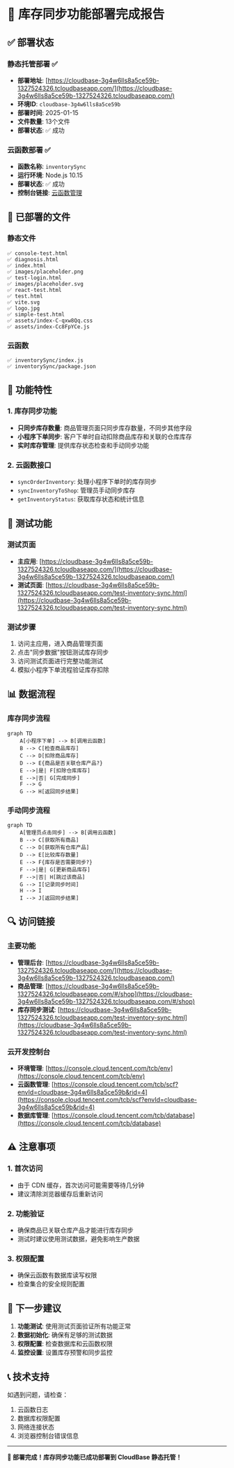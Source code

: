 # 🚀 库存同步功能部署完成报告

## ✅ 部署状态

### 静态托管部署 ✅
- **部署地址**: [https://cloudbase-3g4w6lls8a5ce59b-1327524326.tcloudbaseapp.com/](https://cloudbase-3g4w6lls8a5ce59b-1327524326.tcloudbaseapp.com/)
- **环境ID**: `cloudbase-3g4w6lls8a5ce59b`
- **部署时间**: 2025-01-15
- **文件数量**: 13个文件
- **部署状态**: ✅ 成功

### 云函数部署 ✅
- **函数名称**: `inventorySync`
- **运行环境**: Node.js 10.15
- **部署状态**: ✅ 成功
- **控制台链接**: [云函数管理](https://console.cloud.tencent.com/tcb/scf?envId=cloudbase-3g4w6lls8a5ce59b&rid=4)

## 📁 已部署的文件

### 静态文件
```
✅ console-test.html
✅ diagnosis.html
✅ index.html
✅ images/placeholder.png
✅ test-login.html
✅ images/placeholder.svg
✅ react-test.html
✅ test.html
✅ vite.svg
✅ logo.jpg
✅ simple-test.html
✅ assets/index-C-qxw8Qq.css
✅ assets/index-Cc8FpYCe.js
```

### 云函数
```
✅ inventorySync/index.js
✅ inventorySync/package.json
```

## 🔧 功能特性

### 1. 库存同步功能
- **只同步库存数量**: 商品管理页面只同步库存数量，不同步其他字段
- **小程序下单同步**: 客户下单时自动扣除商品库存和关联的仓库库存
- **实时库存管理**: 提供库存状态检查和手动同步功能

### 2. 云函数接口
- `syncOrderInventory`: 处理小程序下单时的库存同步
- `syncInventoryToShop`: 管理员手动同步库存
- `getInventoryStatus`: 获取库存状态和统计信息

## 🧪 测试功能

### 测试页面
- **主应用**: [https://cloudbase-3g4w6lls8a5ce59b-1327524326.tcloudbaseapp.com/](https://cloudbase-3g4w6lls8a5ce59b-1327524326.tcloudbaseapp.com/)
- **测试页面**: [https://cloudbase-3g4w6lls8a5ce59b-1327524326.tcloudbaseapp.com/test-inventory-sync.html](https://cloudbase-3g4w6lls8a5ce59b-1327524326.tcloudbaseapp.com/test-inventory-sync.html)

### 测试步骤
1. 访问主应用，进入商品管理页面
2. 点击"同步数据"按钮测试库存同步
3. 访问测试页面进行完整功能测试
4. 模拟小程序下单流程验证库存扣除

## 📊 数据流程

### 库存同步流程
```mermaid
graph TD
    A[小程序下单] --> B[调用云函数]
    B --> C[检查商品库存]
    C --> D[扣除商品库存]
    D --> E{商品是否关联仓库产品?}
    E -->|是| F[扣除仓库库存]
    E -->|否| G[完成同步]
    F --> G
    G --> H[返回同步结果]
```

### 手动同步流程
```mermaid
graph TD
    A[管理员点击同步] --> B[调用云函数]
    B --> C[获取所有商品]
    C --> D[获取所有仓库产品]
    D --> E[比较库存数量]
    E --> F{库存是否需要同步?}
    F -->|是| G[更新商品库存]
    F -->|否| H[跳过该商品]
    G --> I[记录同步时间]
    H --> I
    I --> J[返回同步结果]
```

## 🔍 访问链接

### 主要功能
- **管理后台**: [https://cloudbase-3g4w6lls8a5ce59b-1327524326.tcloudbaseapp.com/](https://cloudbase-3g4w6lls8a5ce59b-1327524326.tcloudbaseapp.com/)
- **商品管理**: [https://cloudbase-3g4w6lls8a5ce59b-1327524326.tcloudbaseapp.com/#/shop](https://cloudbase-3g4w6lls8a5ce59b-1327524326.tcloudbaseapp.com/#/shop)
- **库存同步测试**: [https://cloudbase-3g4w6lls8a5ce59b-1327524326.tcloudbaseapp.com/test-inventory-sync.html](https://cloudbase-3g4w6lls8a5ce59b-1327524326.tcloudbaseapp.com/test-inventory-sync.html)

### 云开发控制台
- **环境管理**: [https://console.cloud.tencent.com/tcb/env](https://console.cloud.tencent.com/tcb/env)
- **云函数管理**: [https://console.cloud.tencent.com/tcb/scf?envId=cloudbase-3g4w6lls8a5ce59b&rid=4](https://console.cloud.tencent.com/tcb/scf?envId=cloudbase-3g4w6lls8a5ce59b&rid=4)
- **数据库管理**: [https://console.cloud.tencent.com/tcb/database](https://console.cloud.tencent.com/tcb/database)

## ⚠️ 注意事项

### 1. 首次访问
- 由于 CDN 缓存，首次访问可能需要等待几分钟
- 建议清除浏览器缓存后重新访问

### 2. 功能验证
- 确保商品已关联仓库产品才能进行库存同步
- 测试时建议使用测试数据，避免影响生产数据

### 3. 权限配置
- 确保云函数有数据库读写权限
- 检查集合的安全规则配置

## 🎯 下一步建议

1. **功能测试**: 使用测试页面验证所有功能正常
2. **数据初始化**: 确保有足够的测试数据
3. **权限配置**: 检查数据库和云函数权限
4. **监控设置**: 设置库存预警和同步监控

## 📞 技术支持

如遇到问题，请检查：
1. 云函数日志
2. 数据库权限配置
3. 网络连接状态
4. 浏览器控制台错误信息

---

**🎉 部署完成！库存同步功能已成功部署到 CloudBase 静态托管！**
